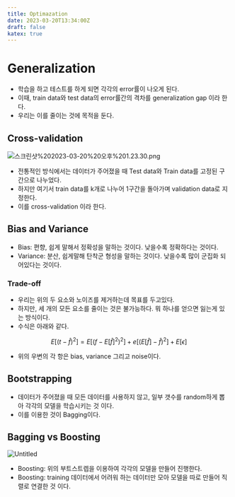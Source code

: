 ```yaml
---
title: Optimazation
date: 2023-03-20T13:34:00Z
draft: false
katex: true
---
```


# Generalization

- 학습을 하고 테스트를 하게 되면 각각의 error률이 나오게 된다.
- 이때, train data와 test data의 error률간의 격차를 generalization gap 이라 한다.
- 우리는 이를 줄이는 것에 목적을 둔다.

## Cross-validation

![스크린샷%202023-03-20%20오후%201.23.30.png](/Optimazation%20cc410498f32f4fa0a019661dc259f885/%E1%84%89%E1%85%B3%E1%84%8F%E1%85%B3%E1%84%85%E1%85%B5%E1%86%AB%E1%84%89%E1%85%A3%E1%86%BA_2023-03-20_%E1%84%8B%E1%85%A9%E1%84%92%E1%85%AE_1.23.30.png)

- 전통적인 방식에서는 데이터가 주어졌을 때 Test data와 Train data를 고정된 구간으로 나누었다.
- 하지만 여기서 train data를 k개로 나누어 1구간을 돌아가며 validation data로 지정한다.
- 이를 cross-validation 이라 한다.

## Bias and Variance

- Bias: 편향, 쉽게 말해서 정확성을 말하는 것이다. 낮을수록 정확하다는 것이다.
- Variance: 분산, 쉽게말해 탄착군 형성을 말하는 것이다. 낮을수록 많이 군집화 되어있다는 것이다.

### Trade-off

- 우리는 위의 두 요소와 노이즈를 제거하는데 목표를 두고있다.
- 하지만, 세 개의 모든 요소를 줄이는 것은 불가능하다. 뭐 하나를 얻으면 잃는게 있는 방식이다.
- 수식은 아래와 같다.

$$
E[(t-\hat f)^2] = E[(f-E[\hat f]^2)^2] + e[(E[\hat f]-\hat f)^2]+E[\epsilon]
$$

- 위의 우변의 각 항은 bias, variance 그리고 noise이다.

## Bootstrapping

- 데이터가 주어졌을 때 모든 데이터를 사용하지 않고, 일부 갯수를 random하게 뽑아 각각의 모델을 학습시키는 것 이다.
- 이를 이용한 것이 Bagging이다.

## Bagging vs Boosting

![Untitled](/Optimazation%20cc410498f32f4fa0a019661dc259f885/Untitled.png)

- Boosting: 위의 부트스트렙을 이용하여 각각의 모델을 만들어 진행한다.
- Boosting: training 데이터에서 어려워 하는 데이터만 모아 모델을 따로 만들어 직렬로 연결한 것 이다.

